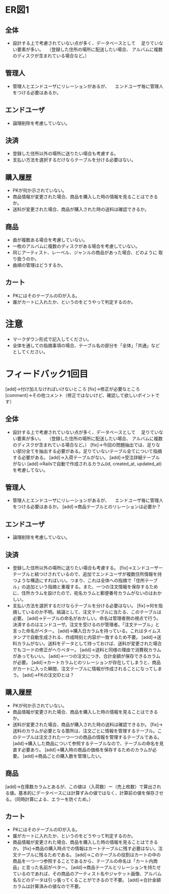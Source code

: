 # ER図1
## 全体
- 設計する上で考慮されていない点が多く、データベースとして
　足りていない要素が多い。
　（登録した住所の場所に配送したい場合、
  アルバムに複数のディスクが含まれている場合など。）

## 管理人
- 管理人とエンドユーザにリレーションがあるが、
　エンドユーザ毎に管理人をつける必要はあるか。

## エンドユーザ
- 論理削除を考慮していない。

## 決済
- 登録した住所以外の場所に送りたい場合も考慮する。
- 支払い方法を選択するだけならテーブルを分ける必要はない。

## 購入履歴
- PKが何か示されていない。
- 商品情報が変更された場合、商品を購入した時の情報を見ることはできるか。
- 送料が変更された場合、商品が購入された時の送料は確認できるか。

## 商品
- 曲が複数ある場合を考慮していない。
- 一枚のアルバムに複数のディスクがある場合を考慮していない。
- 同じアーティスト、レーベル、ジャンルの商品があった場合、どのように
  取り扱うのか。
- 曲順の管理はどうするか。

## カート
- PKにはそのテーブルのIDが入る。
- 誰がカートに入れたか、というのをどうやって判定するのか。

# 注意
* マークダウン形式で記入してください。
* 全体を通しての指摘事項の場合、テーブル名の部分を「全体」「共通」などとしてください。



# フィードバック1回目
[add]→付け加えなければいけないところ
[fix]→修正が必要なところ
[comment]→その他コメント（修正ではないけど、確認して欲しいポイントです）
## 全体
- 設計する上で考慮されていない点が多く、データベースとして
　足りていない要素が多い。
　（登録した住所の場所に配送したい場合、
  アルバムに複数のディスクが含まれている場合など。）
  [fix]→今回の問題抽出では、足りない部分全てを抽出する必要がある。足りていないテーブル全てについて指摘する必要がある。
[add]→入荷テーブルがない。
[add]→受注詳細テーブルがない
[add]→Railsで自動で作成されるカラム(id, created_at, updated_at)を考慮してない。

## 管理人
- 管理人とエンドユーザにリレーションがあるが、
　エンドユーザ毎に管理人をつける必要はあるか。
[add]→商品テーブルとのリレーションは必要か？ 

## エンドユーザ
- 論理削除を考慮していない。

## 決済
- 登録した住所以外の場所に送りたい場合も考慮する。
[fix]→エンドユーザーテーブルと紐つけされているので、追加でエンドユーザが複数住所情報を持つような構造にすればいい。つまり、これは全体への指摘で「住所テーブル」の追加という指摘と重複する。また、一つの注文情報を保存するために、住所カラムを設けたので、宛名カラムと郵便番号カラムがないのはおかしい。
- 支払い方法を選択するだけならテーブルを分ける必要はない。
[fix]→何を指摘しているのか不明。結論として、注文テーブルに当たる、このテーブルは必要。
[add]→テーブルの命名がおかしい。命名は管理者側の視点で行う。決済するのはエンドユーザ。注文を受けるのが管理者。「注文テーブル」と言った命名がベター。
[add]→購入日カラムを持っている。これはタイムスタンプで自動生成される、作成時刻と内容が一致するため不要。
[add]→送料カラムがない。送料をデータとして持っておけば、送料が変更された場合でもコードの修正がへりベター。
[add]→送料と同様の理由で消費税カラムがあってもいい。
[add]→一つの注文につき、合計金額が保存できるカラムが必要。
[add]→カートカラムとのリレーションが存在してしまうと、商品がカートに入った瞬間、注文テーブルに情報が作成されることになってしまう。
[add]→FKの注文IDとは？

## 購入履歴
- PKが何か示されていない。
- 商品情報が変更された場合、商品を購入した時の情報を見ることはできるか。
- 送料が変更された場合、商品が購入された時の送料は確認できるか。
[fix]→送料のカラムが必要となる箇所は、注文ごとに情報を管理するテーブル。このテーブルは注文された一つ一つの商品の情報を管理するテーブルである。
[add]→購入した商品について参照するテーブルなので、テーブルの命名を見直す必要あり。
[add]→購入時の商品の価格を保存するためのカラムが必要。
[add]→商品ごとの購入数を管理したい。


## 商品
[add]→在庫数カラムとあるが、この値は（入荷数）ー（売上枚数）で算出される値。基本的にデータベースには計算ずみの値ではなく、計算前の値を保存させる。（同時計算による、エラーを防ぐため。）

## カート
- PKにはそのテーブルのIDが入る。
- 誰がカートに入れたか、というのをどうやって判定するのか。
- 商品情報が変更された場合、商品を購入した時の情報を見ることはできるか。
[fix]→商品の購入時点での情報はカートテーブルに残す必要はない。注文テーブルに残るためである。
[add]→このテーブルの役割はカートの中の商品を一つ一つ参照することであるから、テーブルの命名は「カート内商品」と言った名前がベター。
[add]→商品テーブルとリレーションを持たせているのであれば、その商品のアーティスト名やジャケット画像、アルバム名などのデータは引っ張ってくることができるので不要。
[add]→合計金額カラムは計算済みの値なので不要。

